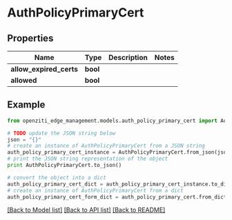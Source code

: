 # AuthPolicyPrimaryCert


## Properties
Name | Type | Description | Notes
------------ | ------------- | ------------- | -------------
**allow_expired_certs** | **bool** |  | 
**allowed** | **bool** |  | 

## Example

```python
from openziti_edge_management.models.auth_policy_primary_cert import AuthPolicyPrimaryCert

# TODO update the JSON string below
json = "{}"
# create an instance of AuthPolicyPrimaryCert from a JSON string
auth_policy_primary_cert_instance = AuthPolicyPrimaryCert.from_json(json)
# print the JSON string representation of the object
print AuthPolicyPrimaryCert.to_json()

# convert the object into a dict
auth_policy_primary_cert_dict = auth_policy_primary_cert_instance.to_dict()
# create an instance of AuthPolicyPrimaryCert from a dict
auth_policy_primary_cert_form_dict = auth_policy_primary_cert.from_dict(auth_policy_primary_cert_dict)
```
[[Back to Model list]](../README.md#documentation-for-models) [[Back to API list]](../README.md#documentation-for-api-endpoints) [[Back to README]](../README.md)


